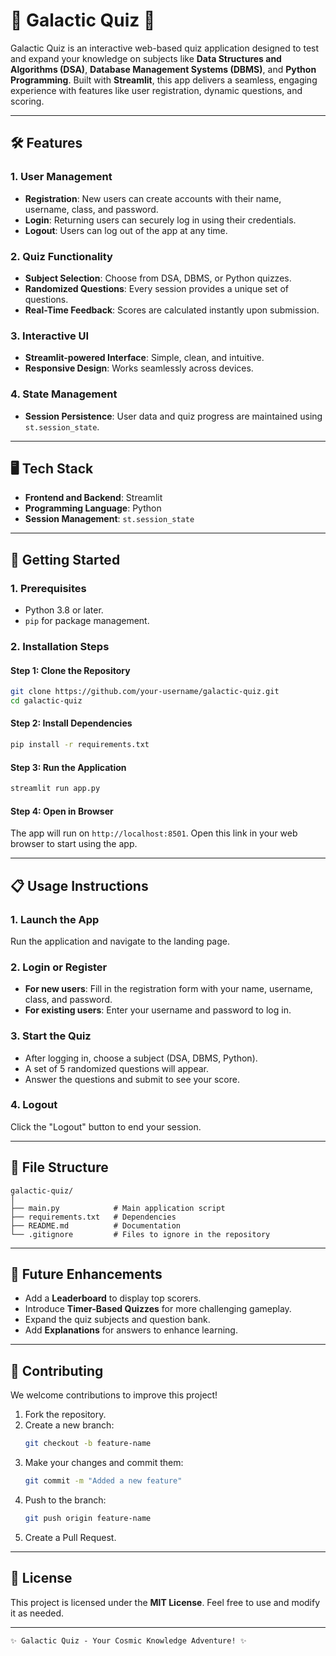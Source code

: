 # 🌌 Galactic Quiz 🚀  

Galactic Quiz is an interactive web-based quiz application designed to test and expand your knowledge on subjects like **Data Structures and Algorithms (DSA)**, **Database Management Systems (DBMS)**, and **Python Programming**. Built with **Streamlit**, this app delivers a seamless, engaging experience with features like user registration, dynamic questions, and scoring.  

---  

## 🛠️ Features  

### 1. **User Management**  
- **Registration**: New users can create accounts with their name, username, class, and password.  
- **Login**: Returning users can securely log in using their credentials.  
- **Logout**: Users can log out of the app at any time.  

### 2. **Quiz Functionality**  
- **Subject Selection**: Choose from DSA, DBMS, or Python quizzes.  
- **Randomized Questions**: Every session provides a unique set of questions.  
- **Real-Time Feedback**: Scores are calculated instantly upon submission.  

### 3. **Interactive UI**  
- **Streamlit-powered Interface**: Simple, clean, and intuitive.  
- **Responsive Design**: Works seamlessly across devices.  

### 4. **State Management**  
- **Session Persistence**: User data and quiz progress are maintained using `st.session_state`.  

---  

## 🖥️ Tech Stack  

- **Frontend and Backend**: Streamlit  
- **Programming Language**: Python  
- **Session Management**: `st.session_state`  

---  

## 🏁 Getting Started  

### 1. **Prerequisites**  
- Python 3.8 or later.  
- `pip` for package management.  

### 2. **Installation Steps**  

#### Step 1: Clone the Repository  
```bash  
git clone https://github.com/your-username/galactic-quiz.git  
cd galactic-quiz  
```  

#### Step 2: Install Dependencies  
```bash  
pip install -r requirements.txt  
```  

#### Step 3: Run the Application  
```bash  
streamlit run app.py  
```  

#### Step 4: Open in Browser  
The app will run on `http://localhost:8501`. Open this link in your web browser to start using the app.  

---  

## 📋 Usage Instructions  

### 1. **Launch the App**  
Run the application and navigate to the landing page.  

### 2. **Login or Register**  
- **For new users**: Fill in the registration form with your name, username, class, and password.  
- **For existing users**: Enter your username and password to log in.  

### 3. **Start the Quiz**  
- After logging in, choose a subject (DSA, DBMS, Python).  
- A set of 5 randomized questions will appear.  
- Answer the questions and submit to see your score.  

### 4. **Logout**  
Click the "Logout" button to end your session.  

---  
 

## 📂 File Structure  

```
galactic-quiz/  
│  
├── main.py            # Main application script  
├── requirements.txt   # Dependencies  
├── README.md          # Documentation  
└── .gitignore         # Files to ignore in the repository  
```  

---  

## 🌟 Future Enhancements  

- Add a **Leaderboard** to display top scorers.  
- Introduce **Timer-Based Quizzes** for more challenging gameplay.  
- Expand the quiz subjects and question bank.  
- Add **Explanations** for answers to enhance learning.  

---  

## 🤝 Contributing  

We welcome contributions to improve this project!  

1. Fork the repository.  
2. Create a new branch:  
   ```bash  
   git checkout -b feature-name  
   ```  
3. Make your changes and commit them:  
   ```bash  
   git commit -m "Added a new feature"  
   ```  
4. Push to the branch:  
   ```bash  
   git push origin feature-name  
   ```  
5. Create a Pull Request.  

---  

## 📜 License  

This project is licensed under the **MIT License**. Feel free to use and modify it as needed.  

---  

`✨ Galactic Quiz - Your Cosmic Knowledge Adventure! ✨`  
